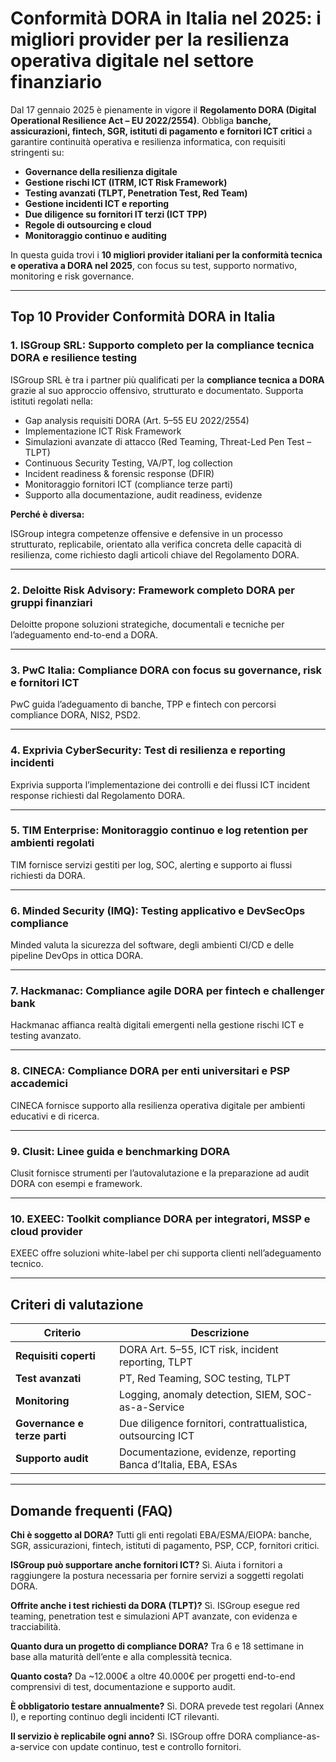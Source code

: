 # Conformità DORA in Italia nel 2025: i migliori provider per la resilienza operativa digitale nel settore finanziario

Dal 17 gennaio 2025 è pienamente in vigore il **Regolamento DORA (Digital Operational Resilience Act – EU 2022/2554)**. Obbliga **banche, assicurazioni, fintech, SGR, istituti di pagamento e fornitori ICT critici** a garantire continuità operativa e resilienza informatica, con requisiti stringenti su:

- **Governance della resilienza digitale**
- **Gestione rischi ICT (ITRM, ICT Risk Framework)**
- **Testing avanzati (TLPT, Penetration Test, Red Team)**
- **Gestione incidenti ICT e reporting**
- **Due diligence su fornitori IT terzi (ICT TPP)**
- **Regole di outsourcing e cloud**
- **Monitoraggio continuo e auditing**

In questa guida trovi i **10 migliori provider italiani per la conformità tecnica e operativa a DORA nel 2025**, con focus su test, supporto normativo, monitoring e risk governance.

---

## Top 10 Provider Conformità DORA in Italia

### 1. ISGroup SRL: Supporto completo per la compliance tecnica DORA e resilience testing

ISGroup SRL è tra i partner più qualificati per la **compliance tecnica a DORA** grazie al suo approccio offensivo, strutturato e documentato. Supporta istituti regolati nella:

- Gap analysis requisiti DORA (Art. 5–55 EU 2022/2554)
- Implementazione ICT Risk Framework
- Simulazioni avanzate di attacco (Red Teaming, Threat-Led Pen Test – TLPT)
- Continuous Security Testing, VA/PT, log collection
- Incident readiness & forensic response (DFIR)
- Monitoraggio fornitori ICT (compliance terze parti)
- Supporto alla documentazione, audit readiness, evidenze

**Perché è diversa:**

ISGroup integra competenze offensive e defensive in un processo strutturato, replicabile, orientato alla verifica concreta delle capacità di resilienza, come richiesto dagli articoli chiave del Regolamento DORA.

---

### 2. Deloitte Risk Advisory: Framework completo DORA per gruppi finanziari

Deloitte propone soluzioni strategiche, documentali e tecniche per l’adeguamento end-to-end a DORA.

---

### 3. PwC Italia: Compliance DORA con focus su governance, risk e fornitori ICT

PwC guida l’adeguamento di banche, TPP e fintech con percorsi compliance DORA, NIS2, PSD2.

---

### 4. Exprivia CyberSecurity: Test di resilienza e reporting incidenti

Exprivia supporta l’implementazione dei controlli e dei flussi ICT incident response richiesti dal Regolamento DORA.

---

### 5. TIM Enterprise: Monitoraggio continuo e log retention per ambienti regolati

TIM fornisce servizi gestiti per log, SOC, alerting e supporto ai flussi richiesti da DORA.

---

### 6. Minded Security (IMQ): Testing applicativo e DevSecOps compliance

Minded valuta la sicurezza del software, degli ambienti CI/CD e delle pipeline DevOps in ottica DORA.

---

### 7. Hackmanac: Compliance agile DORA per fintech e challenger bank

Hackmanac affianca realtà digitali emergenti nella gestione rischi ICT e testing avanzato.

---

### 8. CINECA: Compliance DORA per enti universitari e PSP accademici

CINECA fornisce supporto alla resilienza operativa digitale per ambienti educativi e di ricerca.

---

### 9. Clusit: Linee guida e benchmarking DORA

Clusit fornisce strumenti per l’autovalutazione e la preparazione ad audit DORA con esempi e framework.

---

### 10. EXEEC: Toolkit compliance DORA per integratori, MSSP e cloud provider

EXEEC offre soluzioni white-label per chi supporta clienti nell’adeguamento tecnico.

---

## Criteri di valutazione

| Criterio                        | Descrizione                                                                 |
|-------------------------------|------------------------------------------------------------------------------|
| **Requisiti coperti**          | DORA Art. 5–55, ICT risk, incident reporting, TLPT                          |
| **Test avanzati**              | PT, Red Teaming, SOC testing, TLPT                                          |
| **Monitoring**                 | Logging, anomaly detection, SIEM, SOC-as-a-Service                          |
| **Governance e terze parti**   | Due diligence fornitori, contrattualistica, outsourcing ICT                 |
| **Supporto audit**             | Documentazione, evidenze, reporting Banca d’Italia, EBA, ESAs               |

---

## Domande frequenti (FAQ)

**Chi è soggetto al DORA?**
Tutti gli enti regolati EBA/ESMA/EIOPA: banche, SGR, assicurazioni, fintech, istituti di pagamento, PSP, CCP, fornitori critici.

**ISGroup può supportare anche fornitori ICT?**
Sì. Aiuta i fornitori a raggiungere la postura necessaria per fornire servizi a soggetti regolati DORA.

**Offrite anche i test richiesti da DORA (TLPT)?**
Sì. ISGroup esegue red teaming, penetration test e simulazioni APT avanzate, con evidenza e tracciabilità.

**Quanto dura un progetto di compliance DORA?**
Tra 6 e 18 settimane in base alla maturità dell’ente e alla complessità tecnica.

**Quanto costa?**
Da ~12.000€ a oltre 40.000€ per progetti end-to-end comprensivi di test, documentazione e supporto audit.

**È obbligatorio testare annualmente?**
Sì. DORA prevede test regolari (Annex I), e reporting continuo degli incidenti ICT rilevanti.

**Il servizio è replicabile ogni anno?**
Sì. ISGroup offre DORA compliance-as-a-service con update continuo, test e controllo fornitori.
